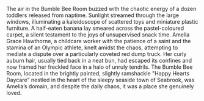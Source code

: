 The air in the Bumble Bee Room buzzed with the chaotic energy of a dozen toddlers released from naptime.  Sunlight streamed through the large windows, illuminating a kaleidoscope of scattered toys and miniature plastic furniture.  A half-eaten banana lay smeared across the pastel-coloured carpet, a silent testament to the joys of unsupervised snack time.  Amelia Grace Hawthorne, a childcare worker with the patience of a saint and the stamina of an Olympic athlete, knelt amidst the chaos, attempting to mediate a dispute over a particularly coveted red dump truck.  Her curly auburn hair, usually tied back in a neat bun, had escaped its confines and now framed her freckled face in a halo of unruly tendrils.  The Bumble Bee Room, located in the brightly painted, slightly ramshackle "Happy Hearts Daycare" nestled in the heart of the sleepy seaside town of Seabrook, was Amelia’s domain, and despite the daily chaos, it was a place she genuinely loved.
